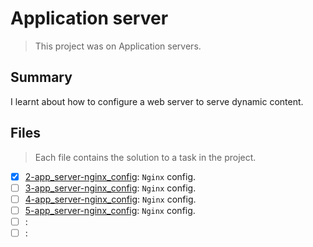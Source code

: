 # Application server

> This project was on Application servers.

## Summary

I learnt about how to configure a web server to serve dynamic content.
## Files

> Each file contains the solution to a task in the project.

- [x] [2-app_server-nginx_config](https://github.com/Ebube-Ochemba/alx-system_engineering-devops/blob/master/0x1A-application_server/2-app_server-nginx_config): `Nginx` config.
- [ ] [3-app_server-nginx_config](https://github.com/Ebube-Ochemba/alx-system_engineering-devops/blob/master/0x1A-application_server/3-app_server-nginx_config): `Nginx` config.
- [ ] [4-app_server-nginx_config](https://github.com/Ebube-Ochemba/alx-system_engineering-devops/blob/master/0x1A-application_server/4-app_server-nginx_config): `Nginx` config.
- [ ] [5-app_server-nginx_config](https://github.com/Ebube-Ochemba/alx-system_engineering-devops/blob/master/0x1A-application_server/5-app_server-nginx_config): `Nginx` config.
- [ ] [](https://github.com/Ebube-Ochemba/alx-system_engineering-devops/blob/master/0x1A-application_server/):
- [ ] [](https://github.com/Ebube-Ochemba/alx-system_engineering-devops/blob/master/0x1A-application_server/):
